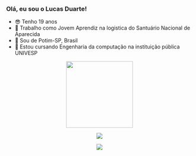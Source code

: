 ### Olá, eu sou o Lucas Duarte!

- 😎 Tenho 19 anos
- 🔭 Trabalho como Jovem Aprendiz na logistica do Santuário Nacional de Aparecida
- 🏡 Sou de Potim-SP, Brasil
- 📖 Estou cursando Engenharia da computação na instituição pública UNIVESP

 <div align = "center" >
  <img height = "180em" src = "https://github-readme-stats.vercel.app/api?username=LuckasDuarte&show_icons=true&theme=dark&include_all_commits=true&count_private=true" />
</div>

<div align = "center">
  
<a href="https://www.linkedin.com/in/lucas-duarte-batista-7a5a2b218/" target="_blank"> <img src = "https://img.shields.io/badge/LinkedIn-0077B5?style=for-the-badge&logo=linkedin&logoColor=white">  </a>
    
<a href="https://www.instagram.com/lucasduarte265/" target="_blank"> <img src = "https://img.shields.io/badge/Instagram-E4405F?style=for-the-badge&logo=instagram&logoColor=white"> </a>
  
</div>
  
 
